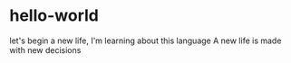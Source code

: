 # hello-world
let's begin a new life, I'm learning about this language
A new life is made with new decisions